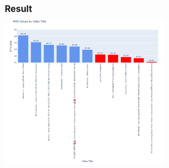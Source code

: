 # Result
![Result](https://github.com/maanas2403/Emoji_classification_btp/blob/main/Youtube%20conclusion/Result.png)
